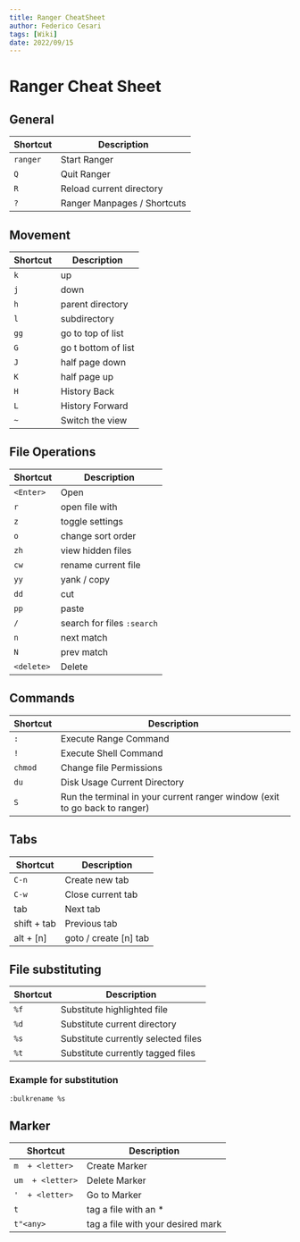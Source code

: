 ```yaml
---
title: Ranger CheatSheet
author: Federico Cesari
tags: [Wiki]
date: 2022/09/15
---
```

# Ranger Cheat Sheet
## General
Shortcut | Description 
---|---
`ranger` | Start Ranger
`Q` | Quit Ranger
`R` | Reload current directory
`?` | Ranger Manpages / Shortcuts


## Movement
Shortcut | Description 
---|---
`k` | up
`j` | down
`h` | parent directory
`l`| subdirectory
`gg` | go to top of list
`G` | go t bottom of list
`J` | half page down
`K` | half page up
`H` | History Back
`L` | History Forward
`~` | Switch the view

## File Operations
Shortcut | Description 
---|---
`<Enter>` | Open
`r` | open file with 
`z` | toggle settings
`o` | change sort order
`zh` | view hidden files
`cw` | rename current file
`yy` | yank / copy
`dd` | cut
`pp` | paste
`/` | search for files `:search`
`n` | next match
`N` | prev match
`<delete>` | Delete

  
## Commands
Shortcut | Description 
---|---
`:` | Execute Range Command
`!` | Execute Shell Command
`chmod` | Change file Permissions
`du` | Disk Usage Current Directory
`S` | Run the terminal in your current ranger window (exit to go back to ranger)

## Tabs
Shortcut | Description 
---|---
`C-n` | Create new tab
`C-w` | Close current tab
tab | Next tab
shift + tab | Previous tab
alt + [n] | goto / create [n] tab

## File substituting
Shortcut | Description 
---|---
`%f` | Substitute highlighted file
`%d` | Substitute current directory
`%s` | Substitute currently selected files
`%t` | Substitute currently tagged files

### Example for substitution
`:bulkrename %s`

## Marker
Shortcut | Description 
---|---
`m  + <letter>` | Create Marker
`um  + <letter>` | Delete Marker
`'  + <letter>` | Go to Marker
`t` | tag a file with an *
`t"<any>` | tag a file with your desired mark